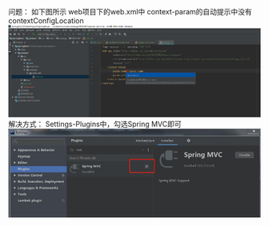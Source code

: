 问题：
如下图所示
web项目下的web.xml中 context-param的自动提示中没有contextConfigLocation
![在这里插入图片描述](bdf0cc91e230d6ea3c49ec701e7e318a.png)
解决方式：
Settings-Plugins中，勾选Spring MVC即可
![在这里插入图片描述](38a682e977ca75fa7cef0a4733e70eba.png)
